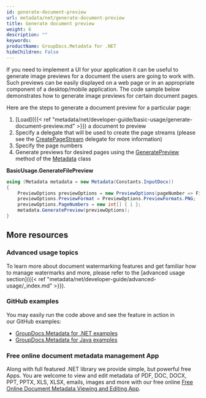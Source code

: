 ```yaml
---
id: generate-document-preview
url: metadata/net/generate-document-preview
title: Generate document preview
weight: 6
description: ""
keywords: 
productName: GroupDocs.Metadata for .NET
hideChildren: False
---
```

If you need to implement a UI for your application it can be useful to generate image previews for a document the users are going to work with. Such previews can be easily displayed on a web page or in an appropriate component of a desktop/mobile application. The code sample below demonstrates how to generate image previews for certain document pages.

Here are the steps to generate a document preview for a particular page:

1.  [Load]({{< ref "metadata/net/developer-guide/basic-usage/generate-document-preview.md" >}}) a document to preview
2.  Specify a delegate that will be used to create the page streams (please see the [CreatePageStream](https://apireference.groupdocs.com/net/metadata/groupdocs.metadata.options/createpagestream) delegate for more information)
3.  Specify the page numbers
4.  Generate previews for desired pages using the [GeneratePreview](https://apireference.groupdocs.com/net/metadata/groupdocs.metadata/metadata/methods/generatepreview) method of the [Metadata](https://apireference.groupdocs.com/net/metadata/groupdocs.metadata/metadata) class

**BasicUsage.GenerateFilePreview**

```csharp
using (Metadata metadata = new Metadata(Constants.InputDocx))
{
	PreviewOptions previewOptions = new PreviewOptions(pageNumber => File.Create($"{Constants.OutputPath}\\result_{pageNumber}.png"));
	previewOptions.PreviewFormat = PreviewOptions.PreviewFormats.PNG;
	previewOptions.PageNumbers = new int[] { 1 };
	metadata.GeneratePreview(previewOptions);
}
```

## More resources
### Advanced usage topics
To learn more about document watermarking features and get familiar how to manage watermarks and more, please refer to the [advanced usage section]({{< ref "metadata/net/developer-guide/advanced-usage/_index.md" >}}).

### GitHub examples
You may easily run the code above and see the feature in action in our GitHub examples:
*   [GroupDocs.Metadata for .NET examples](https://github.com/groupdocs-metadata/GroupDocs.Metadata-for-.NET)    
*   [GroupDocs.Metadata for Java examples](https://github.com/groupdocs-metadata/GroupDocs.Metadata-for-Java)    

### Free online document metadata management App
Along with full featured .NET library we provide simple, but powerful free Apps.
You are welcome to view and edit metadata of PDF, DOC, DOCX, PPT, PPTX, XLS, XLSX, emails, images and more with our free online [Free Online Document Metadata Viewing and Editing App](https://products.groupdocs.app/metadata).
